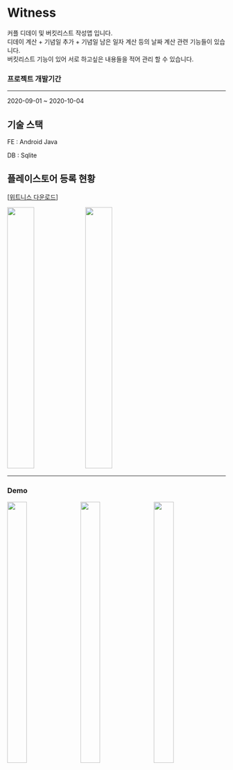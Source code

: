 # Witness

커플 디데이 및 버킷리스트 작성앱 입니다.<br/>
디데이 계산 + 기념일 추가 + 기념일 남은 일자 계산 등의 날짜 계산 관련 기능들이 있습니다.<br/>
버킷리스트 기능이 있어 서로 하고싶은 내용들을 적어 관리 할 수 있습니다.

### 프로젝트 개발기간
***
2020-09-01 ~ 2020-10-04  


## 기술 스택

FE : Android Java

DB : Sqlite


## 플레이스토어 등록 현황
[[위트니스 다운로드](https://play.google.com/store/apps/details?id=com.ParkSeryu.munanmunan&hl=ko)]

<img width="35%" height="600px" src="https://github.com/ParkSeryu/Witness/assets/64573353/e90ff767-a7bf-4a52-976d-0bff0a4f40de"/>
<img width="35%" height="600px" src="https://github.com/ParkSeryu/Witness/assets/64573353/d2b2988e-cc7d-47ce-8719-0bd022b88d71"/>

***
### Demo
<img width="30%" height="600px" src="https://github.com/ParkSeryu/Witness/assets/64573353/202c40d2-5fab-4e14-ab38-cecfad82603f"/>　
<img width="30%" height="600px" src="https://github.com/ParkSeryu/Witness/assets/64573353/909d67fd-7036-48e6-a3cd-e9df947dfdc8"/>　
<img width="30%" height="600px" src="https://github.com/ParkSeryu/Witness/assets/64573353/0cfed351-6b17-4689-9cc8-f04d3ee05a91"/>
